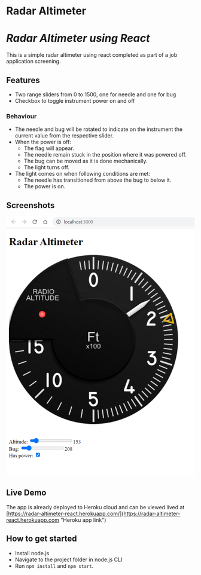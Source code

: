# Radar Altimeter
# _Radar Altimeter using React_

This is a simple radar altimeter using react completed as part of a job application screening. 

## Features
- Two range sliders from 0 to 1500, one for needle and one for bug
- Checkbox to toggle instrument power on and off

### Behaviour
- The needle and bug will be rotated to indicate on the instrument the current value from
the respective slider.
- When the power is off:
    + The flag will appear.
    + The needle remain stuck in the position where it was powered off.
    + The bug can be moved as it is done mechanically.
    + The light turns off.
- The light comes on  when  following conditions are met: 
    + The needle has transitioned from above the bug to below it.
    + The power is on.

## Screenshots
![Radar Altimeter](screenshot/home.png "React app screenshot") 

## Live Demo
The app is already deployed to Heroku cloud and can be viewed lived at [https://radar-altimeter-react.herokuapp.com/](https://radar-altimeter-react.herokuapp.com "Heroku app link") 

## How to get started
- Install node.js
- Navigate to the project folder in node.js CLI
- Run `npm install` and `npm start`.